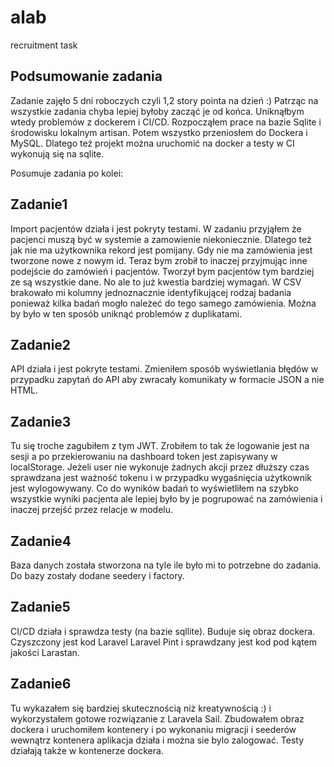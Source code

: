 # alab
recruitment task

## Podsumowanie zadania
Zadanie zajęło 5 dni roboczych czyli 1,2 story pointa na dzień :)
Patrząc na wszystkie zadania chyba lepiej byłoby zacząć je od końca. Uniknąłbym wtedy problemów z dockerem i CI/CD. 
Rozpocząłem prace na bazie Sqlite i środowisku lokalnym artisan. Potem wszystko przeniosłem do Dockera i MySQL.  Dlatego też projekt można uruchomić na docker a testy w CI wykonują się na sqlite.

Posumuje zadania po kolei:

## Zadanie1
Import pacjentów działa i jest pokryty testami. 
W zadaniu przyjąłem że pacjenci muszą być w systemie a zamowienie niekoniecznie. Dlatego też jak nie ma użytkownika rekord jest pomijany. Gdy nie ma zamówienia jest tworzone nowe z nowym id.
Teraz bym zrobił to inaczej przyjmując inne podejście do zamówień i pacjentów. Tworzył bym pacjentów tym bardziej ze są wszystkie dane. No ale to już kwestia bardziej wymagań.
W CSV brakowało mi kolumny jednoznacznie identyfikującej rodzaj badania ponieważ kilka badań mogło należeć do tego samego zamówienia. Można by było w ten sposób uniknąć problemów z duplikatami.

## Zadanie2
API działa i jest pokryte testami. Zmieniłem sposób wyświetlania błędów w przypadku zapytań do API aby zwracały komunikaty w formacie JSON a nie HTML.

## Zadanie3
Tu się troche zagubiłem z tym JWT. Zrobiłem to tak że logowanie jest na sesji a po przekierowaniu na dashboard token jest zapisywany w localStorage. Jeżeli user nie wykonuje żadnych akcji przez dłuższy czas sprawdzana jest ważność tokenu i w przypadku wygaśnięcia użytkownik jest wylogowywany. Co do wyników badań to wyświetliłem na szybko wszystkie wyniki pacjenta ale lepiej było by je pogrupować na zamówienia i inaczej przejść przez relacje w modelu.

## Zadanie4
Baza danych została stworzona na tyle ile było mi to potrzebne do zadania. Do bazy zostały dodane seedery i factory. 

## Zadanie5
CI/CD działa i sprawdza testy (na bazie sqllite). Buduje się obraz dockera. Czyszczony jest kod Laravel Laravel Pint i sprawdzany jest kod pod kątem jakości Larastan.

## Zadanie6
Tu wykazałem się bardziej skutecznością niż kreatywnością :) i wykorzystałem gotowe rozwiązanie z Laravela Sail. Zbudowałem obraz dockera i uruchomiłem kontenery i po wykonaniu migracji i seederów wewnątrz kontenera aplikacja działa i można sie bylo zalogować. Testy działają także w kontenerze dockera.
